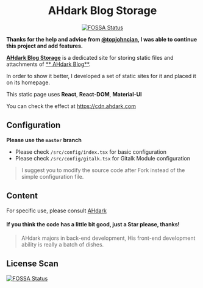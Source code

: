 <div style="text-align: center">

# AHdark Blog Storage

[![FOSSA Status](https://app.fossa.com/api/projects/git%2Bgithub.com%2FAH-dark%2FAHdarkBlog_Storage.svg?type=shield)](https://app.fossa.com/projects/git%2Bgithub.com%2FAH-dark%2FAHdarkBlog_Storage?ref=badge_shield)

</div>

**Thanks for the help and advice from [@topjohncian](https://github.com/topjohncian), I was able to continue this
project and add features.**

[**AHdark Blog Storage**](https://cdn.ahdark.com) is a dedicated site for storing static files and attachments of [**
AHdark Blog**](https://ahdark.com).

In order to show it better, I developed a set of static sites for it and placed it on its homepage.

This static page uses **React**, **React-DOM**, **Material-UI**

You can check the effect at <https://cdn.ahdark.com>

## Configuration

**Please use the ```master``` branch**

* Please check ```/src/config/index.tsx``` for basic configuration
* Please check ```/src/config/gitalk.tsx``` for Gitalk Module configuration

> I suggest you to modify the source code after Fork instead of the simple configuration file.

## Content

For specific use, please consult [AHdark](https://ahdark.com/contact)

#### **If you think the code has a little bit good, just a Star please, thanks!**

> AHdark majors in back-end development, His front-end development ability is really a batch of dishes.

## License Scan

[![FOSSA Status](https://app.fossa.com/api/projects/git%2Bgithub.com%2FAH-dark%2FAHdarkBlog_Storage.svg?type=large)](https://app.fossa.com/projects/git%2Bgithub.com%2FAH-dark%2FAHdarkBlog_Storage?ref=badge_large)